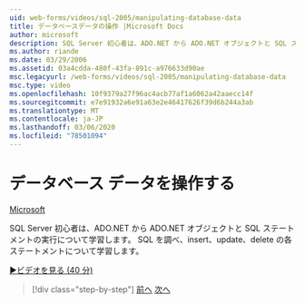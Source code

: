 ```yaml
---
uid: web-forms/videos/sql-2005/manipulating-database-data
title: データベースデータの操作 |Microsoft Docs
author: microsoft
description: SQL Server 初心者は、ADO.NET から ADO.NET オブジェクトと SQL ステートメントの実行について学習します。 SQL を探索し、sta の挿入、更新、削除について学習する...
ms.author: riande
ms.date: 03/29/2006
ms.assetid: 03a4cdda-480f-43fa-891c-a976633d90ae
msc.legacyurl: /web-forms/videos/sql-2005/manipulating-database-data
msc.type: video
ms.openlocfilehash: 10f9379a27f96ac4acb77af1a6062a42aaecc14f
ms.sourcegitcommit: e7e91932a6e91a63e2e46417626f39d6b244a3ab
ms.translationtype: MT
ms.contentlocale: ja-JP
ms.lasthandoff: 03/06/2020
ms.locfileid: "78501094"
---
```

# <a name="manipulating-database-data"></a>データベース データを操作する

[Microsoft](https://github.com/microsoft)

SQL Server 初心者は、ADO.NET から ADO.NET オブジェクトと SQL ステートメントの実行について学習します。 SQL を調べ、insert、update、delete の各ステートメントについて学習します。

[&#9654;ビデオを見る (40 分)](https://channel9.msdn.com/Blogs/ASP-NET-Site-Videos/manipulating-database-data)

> [!div class="step-by-step"]
> [前へ](designing-relational-database-tables.md)
> [次へ](more-structured-query-language.md)
